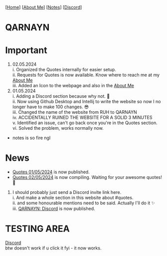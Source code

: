 <link rel="icon" href="favicon.ico">

[[Home](index.md)] [[About Me](ABOUT.md)] [[Notes](NOTES.md)] [[Discord](DISCORD.md)]

# QARNAYN

# Important
1. 02.05.2024   
    i. Organized the Quotes internally for easier setup.   
    ii. Requests for Quotes is now available. Know where to reach me at my [About Me](ABOUT.md)    
    iii. Added an Icon to the webpage and also in the [About Me](ABOUT.md)     
1. 01.05.2024    
   i. Adding a Discord section because why not. 🥰    
   ii. Now using Github Desktop and Intellij to write the website so now I no longer have to make 100 changes. 😎     
   iii. Changed the name of the website from RUH to QARNAYN      
   iv. ACCIDENTALLY RUINED THE WEBSITE FOR A SOLID 3 MINUTES    
   v. Identified an issue, can't go back once you're in the Quotes section.    
   vi. Solved the problem, works normally now.
- notes is so fire ngl

# News
- [Quotes 01/05/2024](/quotes/01052024.md) is now published.
- [Quotes 02/05/2024](/quotes/02052024/02052024.md) is now compiling. Waiting for your awesome quotes! 🌠   
1. I should probably just send a Discord invite link here.     
  i. And make a whole section in this website about #quotes.     
  ii. and some honourable mentions need to be said. Actually I'll do it ✨   
  iii. [QARNAYN: Discord](DISCORD.md) is now published.


# TESTING AREA
[Discord](DISCORD.md)      
btw doesn't work if u click it fyi - it now works.
